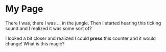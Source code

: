 # My Page
There I was, there I was ... in the jungle. Then I started hearing this ticking sound and I realized it was some sort of?


I looked a bit closer and realized I could **press** this counter and it would change! What is this magic?